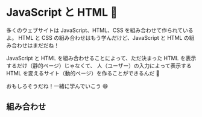 # JavaScript と HTML 🧐

多くのウェブサイトは JavaScript、HTML、CSS を組み合わせて作られているよ。
HTML と CSS の組み合わせはもう学んだけど、JavaScript と HTML の組み合わせはまだだね！

JavaScript と HTML を組み合わせることによって、ただ決まった HTML を表示するだけ（静的ページ）じゃなくて、
人（ユーザー）の入力によって表示する HTML を変えるサイト（動的ページ）を作ることができるんだ 🤯

おもしろそうだね！一緒に学んでいこう 😄

## 組み合わせ

```html

```

```javascript

```
